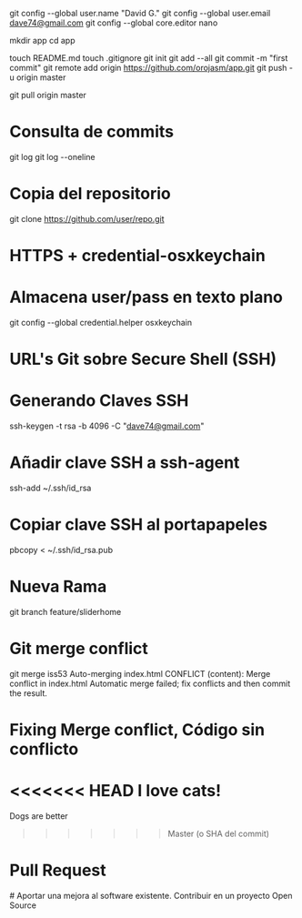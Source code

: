 git config --global user.name "David G."
git config --global user.email dave74@gmail.com
git config --global core.editor nano

mkdir app
cd app

touch README.md
touch .gitignore
git init
git add --all
git commit -m "first commit"
git remote add origin https://github.com/orojasm/app.git
git push -u origin master

git pull origin master
# Consulta de commits
git log
git log --oneline
# Copia del repositorio
git clone https://github.com/user/repo.git

# HTTPS + credential-osxkeychain
# Almacena user/pass en texto plano
git config --global credential.helper osxkeychain

# URL's Git sobre Secure Shell (SSH)
# Generando Claves SSH
ssh-keygen -t rsa -b 4096 -C "dave74@gmail.com"
# Añadir clave SSH a ssh-agent
ssh-add ~/.ssh/id_rsa
# Copiar clave SSH al portapapeles
pbcopy < ~/.ssh/id_rsa.pub

# Nueva Rama
git branch feature/sliderhome
# Git merge conflict
git merge iss53
Auto-merging index.html
CONFLICT (content): Merge conflict in index.html
Automatic merge failed; fix conflicts and then commit the result.
# Fixing Merge conflict,  Código sin conflicto
<<<<<<< HEAD
I love cats!
=======
Dogs are better
>>>>>>> Master (o SHA del commit)

# Pull Request
# Aportar una mejora al software existente.  Contribuir en un proyecto Open Source


